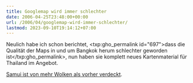```yaml
---
title: Googlemap wird immer schlechter
date: 2006-04-25T23:48:00+00:00
url: /2006/04/googlemap-wird-immer-schlechter/
lastmod: 2023-09-10T19:14:12+07:00
---
```

Neulich habe ich schon berichtet, <txp:gho_permalink id="697">dass die Qualität der Maps in und um Bangkok herum schlechter geworden ist</txp:gho_permalink>, nun haben sie komplett neues Kartenmaterial für Thailand im Angebot.

[Samui ist von mehr Wolken als vorher verdeckt][1].

 [1]: http://maps.google.com/?t=k&om=1&ll=9.514756,99.977646&spn=0.469297,0.42984
